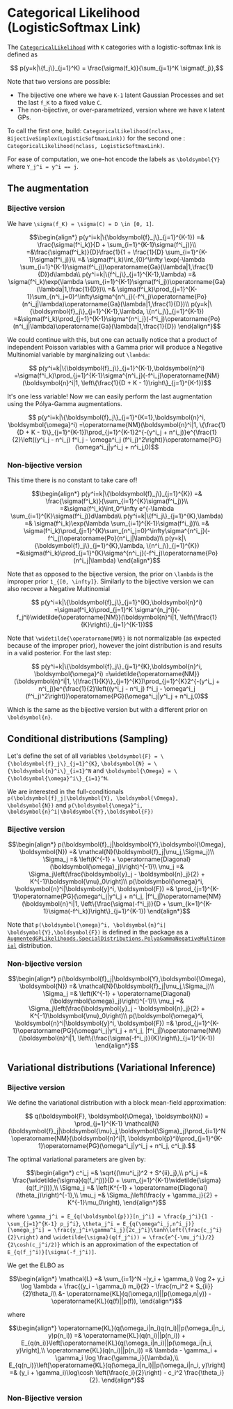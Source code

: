 # Categorical Likelihood (LogisticSoftmax Link)

The [`CategoricalLikelihood`](https://juliagaussianprocesses.github.io/GPLikelihoods.jl/stable/api/#GPLikelihoods.CategoricalLikelihood) with ``K`` categories with a logistic-softmax link is defined as
```math
    p(y=k|\{f_j\}_{j=1}^K) = \frac{\sigma(f_k)}{\sum_{j=1}^K \sigma(f_j)},
```
Note that two versions are possible:
- The bijective one where we have ``K-1`` latent Gaussian Processes and set the last ``f_K`` to a fixed value ``C``.
- The non-bijective, or over-parametrized, version where we have ``K`` latent GPs.

To call the first one, build: `CategoricalLikelihood(nclass, BijectiveSimplex(LogisticSoftmaxLink))` for the second one : `CategoricalLikelihood(nclass, LogisticSoftmaxLink)`.

For ease of computation, we one-hot encode the labels as ``\boldsymbol{Y}`` where ``Y_j^i = y^i == j``.
## The augmentation
### Bijective version

We have ``\sigma(f_K) = \sigma(C) = D \in [0, 1]``.
```math
\begin{align*}
    p(y^i=k|\{\boldsymbol{f}_j\}_{j=1}^{K-1}) =& \frac{\sigma(f^i_k)}{D + \sum_{i=1}^{K-1}\sigma(f^i_j)}\\
    =&\frac{\sigma(f^i_k)}{D}\frac{1}{1 + \frac{1}{D} \sum_{i=1}^{K-1}\sigma(f^i_j)}\\
    =& \sigma(f^i_k)\int_{0}^\infty \exp(-\lambda \sum_{i=1}^{K-1}\sigma(f^i_j))\operatorname{Ga}(\lambda|1,\frac{1}{D})d\lambda\\
    p(y^i=k|\{f^i_j\}_{j=1}^{K-1},\lambda) =& \sigma(f^i_k)\exp(\lambda \sum_{i=1}^{K-1}\sigma(f^i_j))\operatorname{Ga}(\lambda|1,\frac{1}{D})\\
    =& \sigma(f^i_k)\prod_{j=1}^{K-1}\sum_{n^i_j=0}^\infty\sigma^{n^i_j}(-f^i_j)\operatorname{Po}(n^i_j|\lambda)\operatorname{Ga}(\lambda|1,\frac{1}{D})\\
    p(y=k|\{\boldsymbol{f}_j\}_{j=1}^{K-1},\lambda, \{n^i_j\}_{j=1}^{K-1}) =&\sigma(f^i_k)\prod_{j=1}^{K-1}\sigma^{n^i_j}(-f^i_j)\operatorname{Po}(n^i_j|\lambda)\operatorname{Ga}(\lambda|1,\frac{1}{D})
\end{align*}
```
We could continue with this, but one can actually notice that a product of independent Poisson variables with a Gamma prior will produce a Negative Multinomial variable by marginalizing out ``\lambda``:
```math
    p(y^i=k|\{\boldsymbol{f}_j\}_{j=1}^{K-1},\boldsymbol{n}^i) =\sigma(f^i_k)\prod_{j=1}^{K-1}\sigma^{n^i_j}(-f^i_j)\operatorname{NM}(\boldsymbol{n}^i|1, \left\{\frac{1}{D + K - 1}\right\}_{j=1}^{K-1})
```

It's one less variable!
Now we can easily perform the last augmentation using the Pólya-Gamma augmentations.
```math
    p(y^i=k|\{\boldsymbol{f}_j\}_{j=1}^{K=1},\boldsymbol{n}^i, \boldsymbol{\omega}^i) =\operatorname{NM}(\boldsymbol{n}^i|1, \{\frac{1}{D + K - 1}\}_{j=1}^{K-1})\prod_{j=1}^{K-1}2^{-(y^i_j + n^i_j)}e^{\frac{1}{2}\left((y^i_j - n^i_j) f^i_j - \omega^i_j (f^i_j)^2\right)}\operatorname{PG}(\omega^i_j|y^i_j + n^i_j,0)
```

### Non-bijective version

This time there is no constant to take care of!

```math
\begin{align*}
    p(y^i=k|\{\boldsymbol{f}_j\}_{j=1}^{K}) =& \frac{\sigma(f^i_k)}{\sum_{i=1}^{K}\sigma(f^i_j)}\\
    =&\sigma(f^i_k)\int_0^\infty e^{-\lambda \sum_{i=1}^{K}\sigma(f^i_j)}d\lambda\\
    p(y^i=k|\{f^i_j\}_{j=1}^{K},\lambda) =& \sigma(f^i_k)\exp(\lambda \sum_{i=1}^{K-1}\sigma(f^i_j))\\
    =& \sigma(f^i_k)\prod_{j=1}^{K}\sum_{n^i_j=0}^\infty\sigma^{n^i_j}(-f^i_j)\operatorname{Po}(n^i_j|\lambda)\\
    p(y=k|\{\boldsymbol{f}_j\}_{j=1}^{K},\lambda, \{n^i_j\}_{j=1}^{K}) =&\sigma(f^i_k)\prod_{j=1}^{K}\sigma^{n^i_j}(-f^i_j)\operatorname{Po}(n^i_j|\lambda)
\end{align*}
```
Note that as opposed to the bijective version, the prior on ``\lambda`` is the improper prior ``1_{[0, \infty]}``.
Similarly to the bijective version we can also recover a Negative Multinomial
```math
    p(y^i=k|\{\boldsymbol{f}_j\}_{j=1}^{K},\boldsymbol{n}^i) =\sigma(f^i_k)\prod_{j=1}^K \sigma^{n_j^i}(-f_j^i)\widetilde{\operatorname{NM}}(\boldsymbol{n}^i|1, \left\{\frac{1}{K}\right\}_{j=1}^{K-1})
```

Note that ``\widetilde{\operatorname{NM}}`` is not normalizable (as expected because of the improper prior), however the joint distribution is and results in a valid posterior. 
For the last step:
```math
    p(y^i=k|\{\boldsymbol{f}_j\}_{j=1}^{K},\boldsymbol{n}^i, \boldsymbol{\omega}^i) =\widetilde{\operatorname{NM}}(\boldsymbol{n}^i|1, \{\frac{1}{K}\}_{j=1}^{K})\prod_{j=1}^{K}2^{-(y^i_j + n^i_j)}e^{\frac{1}{2}\left((y^i_j - n^i_j) f^i_j - \omega^i_j (f^i_j)^2\right)}\operatorname{PG}(\omega^i_j|y^i_j + n^i_j,0)
```

Which is the same as the bijective version but with a different prior on ``\boldsymbol{n}``.
## Conditional distributions (Sampling)

Let's define the set of all variables ``\boldsymbol{F} = \{\boldsymbol{f}_j\}_{j=1}^{K}``, ``\boldsymbol{N} = \{\boldsymbol{n}^i\}_{i=1}^N`` and ``\boldsymbol{\Omega} = \{\boldsymbol{\omega}^i\}_{i=1}^N``.

We are interested in the full-conditionals ``p(\boldsymbol{f}_j|\boldsymbol{Y}, \boldsymbol{\Omega}, \boldsymbol{N})`` and ``p(\boldsymbol{\omega}^i, \boldsymbol{n}^i|\boldsymbol{Y},\boldsymbol{F})``
### Bijective version


```math
\begin{align*}
    p(\boldsymbol{f}_j|\boldsymbol{Y},\boldsymbol{\Omega}, \boldsymbol{N}) =& \mathcal{N}(\boldsymbol{f}_j|\mu_j,\Sigma_j)\\
    \Sigma_j =& \left(K^{-1} + \operatorname{Diagonal}(\boldsymbol{\omega}_j)\right)^{-1}\\
    \mu_j =& \Sigma_j\left(\frac{\boldsymbol{y}_j - \boldsymbol{n}_j}{2} + K^{-1}\boldsymbol{\mu}_0\right)\\
    p(\boldsymbol{\omega}^i, \boldsymbol{n}^i|\boldsymbol{y}^i, \boldsymbol{F}) =& \prod_{j=1}^{K-1}\operatorname{PG}(\omega^i_j|y^i_j + n^i_j, |f^i_j|)\operatorname{NM}(\boldsymbol{n}^i|1, \left\{\frac{\sigma(-f^i_j)}{D + \sum_{k=1}^{K-1}\sigma(-f^i_k)}\right\}_{j=1}^{K-1})
\end{align*}
```

Note that ``p(\boldsymbol{\omega}^i, \boldsymbol{n}^i|
\boldsymbol{Y},\boldsymbol{F})`` is defined in the package as a [`AugmentedGPLikelihoods.SpecialDistributions.PolyaGammaNegativeMultinomial`](@ref) distribution.

### Non-bijective version

```math
\begin{align*}
    p(\boldsymbol{f}_j|\boldsymbol{Y},\boldsymbol{\Omega}, \boldsymbol{N}) =& \mathcal{N}(\boldsymbol{f}_j|\mu_j,\Sigma_j)\\
    \Sigma_j =& \left(K^{-1} + \operatorname{Diagonal}(\boldsymbol{\omega}_j)\right)^{-1}\\
    \mu_j =& \Sigma_j\left(\frac{\boldsymbol{y}_j - \boldsymbol{n}_j}{2} + K^{-1}\boldsymbol{\mu}_0\right)\\
    p(\boldsymbol{\omega}^i, \boldsymbol{n}^i|\boldsymbol{y}^i, \boldsymbol{F}) =& \prod_{j=1}^{K-1}\operatorname{PG}(\omega^i_j|y^i_j + n^i_j, |f^i_j|)\operatorname{NM}(\boldsymbol{n}^i|1, \left\{\frac{\sigma(-f^i_j)}{K}\right\}_{j=1}^{K-1})
\end{align*}
```


## Variational distributions (Variational Inference)

### Bijective version

We define the variational distribution with a block mean-field approximation:
```math
    q(\boldsymbol{F}, \boldsymbol{\Omega}, \boldsymbol{N}) = \prod_{j=1}^{K-1} \mathcal{N}(\boldsymbol{f}_j|\boldsymbol{\mu}_j,\boldsymbol{\Sigma}_j)\prod_{i=1}^N \operatorname{NM}(\boldsymbol{n}^i|1, \boldsymbol{p}^i)\prod_{j=1}^{K-1}\operatorname{PG}(\omega^i_j|y^i_j + n^i_j, c^i_j).
```
The optimal variational parameters are given by:
```math
\begin{align*}
    c^i_j =& \sqrt{(\mu^i_j)^2 + S^{ii}_j},\\
    p^i_j =& \frac{\widetilde{\sigma}(q(f_i^j))}{D + \sum_{j=1}^{K-1}\widetilde{\sigma}(q(f_i^j))},\\
    \Sigma_j =& \left(K^{-1} + \operatorname{Diagonal}(\theta_j)\right)^{-1},\\
    \mu_j =& \Sigma_j\left(\frac{y + \gamma_j}{2} + K^{-1}\mu_0\right),
\end{align*}
```
where ``\gamma_j^i = E_{q(\boldsymbol{p})}[n_j^i] = \frac{p_j^i}{1 - \sum_{j=1}^{K-1} p_j^i}``, ``\theta_j^i = E_{q(\omega^i_j,n^i_j)}[\omega_j^i] = \frac{y_j^i+\gamma^i_j}{2c_j^i}\tanh\left(\frac{c_j^i}{2}\right)`` and ``\widetilde{\sigma}(q(f_j^i)) = \frac{e^{-\mu_j^i}/2}{2\cosh(c_j^i/2)}`` which is an approximation of the expectation of ``E_{q(f_j^i)}[\sigma(-f_j^i)]``.

We get the ELBO as
```math
\begin{align*}
    \mathcal{L} =& \sum_{i=1}^N -(y_i + \gamma_i) \log 2+ y_i \log \lambda + \frac{(y_i - \gamma_i) m_i}{2} - \frac{m_i^2 + S_{ii}}{2}\theta_i\\ 
    &- \operatorname{KL}(q(\omega,n)||p(\omega,n|y)) - \operatorname{KL}(q(f)||p(f)),
\end{align*}
```
where
```math
\begin{align*}
    \operatorname{KL}(q(\omega_i|n_i)q(n_i)||p(\omega_i|n_i, y)p(n_i)) =& \operatorname{KL}(q(n_i)||p(n_i)) + E_{q(n_i)}\left[\operatorname{KL}(q(\omega_i|n_i)||p(\omega_i|n_i, y)\right],\\
    \operatorname{KL}(q(n_i)||p(n_i)) =& \lambda - \gamma_i + \gamma_i \log \frac{\gamma_i}{\lambda},\\
    E_{q(n_i)}\left[\operatorname{KL}(q(\omega_i|n_i)||p(\omega_i|n_i, y)\right] =& (y_i + \gamma_i)\log\cosh \left(\frac{c_i}{2}\right) - c_i^2 \frac{\theta_i}{2}.
\end{align*}
```

### Non-Bijective version